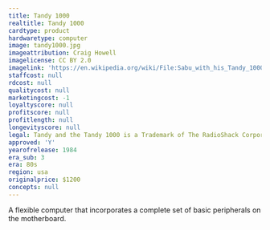 ```yaml
---
title: Tandy 1000
realtitle: Tandy 1000
cardtype: product
hardwaretype: computer
image: tandy1000.jpg
imageattribution: Craig Howell
imagelicense: CC BY 2.0
imagelink: 'https://en.wikipedia.org/wiki/File:Sabu_with_his_Tandy_1000_Computer.jpg'
staffcost: null
rdcost: null
qualitycost: null
marketingcost: -1
loyaltyscore: null
profitscore: null
profitlength: null
longevityscore: null
legal: Tandy and the Tandy 1000 is a Trademark of The RadioShack Corporation
approved: 'Y'
yearofrelease: 1984
era_sub: 3
era: 80s
region: usa
originalprice: $1200
concepts: null
---
```


A flexible computer that incorporates a complete set of basic peripherals on the motherboard.
